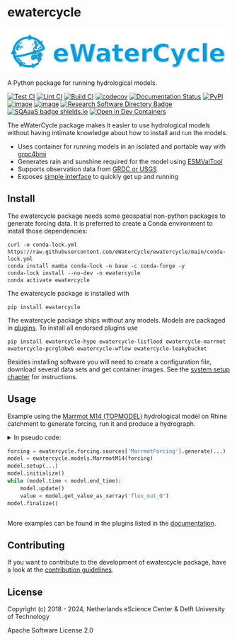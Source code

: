 # ewatercycle

![image](https://github.com/eWaterCycle/ewatercycle/raw/main/docs/examples/logo.png)

A Python package for running hydrological models.

[![Test CI](https://github.com/eWaterCycle/ewatercycle/actions/workflows/test.yml/badge.svg)](https://github.com/eWaterCycle/ewatercycle/actions/workflows/test.yml)
[![Lint CI](https://github.com/eWaterCycle/ewatercycle/actions/workflows/lint.yml/badge.svg)](https://github.com/eWaterCycle/ewatercycle/actions/workflows/lint.yml)
[![Build CI](https://github.com/eWaterCycle/ewatercycle/actions/workflows/build.yml/badge.svg)](https://github.com/eWaterCycle/ewatercycle/actions/workflows/build.yml)
[![codecov](https://codecov.io/gh/eWaterCycle/ewatercycle/graph/badge.svg?token=dAZma01eVz)](https://codecov.io/gh/eWaterCycle/ewatercycle)
[![Documentation Status](https://readthedocs.org/projects/ewatercycle/badge/?version=latest)](https://ewatercycle.readthedocs.io/en/latest/?badge=latest)
[![PyPI](https://img.shields.io/pypi/v/ewatercycle)](https://pypi.org/project/ewatercycle/)
[![image](https://img.shields.io/badge/fair--software.eu-%E2%97%8F%20%20%E2%97%8F%20%20%E2%97%8F%20%20%E2%97%8F%20%20%E2%97%8B-yellow)](https://fair-software.eu)
[![image](https://zenodo.org/badge/DOI/10.5281/zenodo.5119389.svg)](https://doi.org/10.5281/zenodo.5119389)
[![Research Software Directory Badge](https://img.shields.io/badge/rsd-ewatercycle-00a3e3.svg)](https://www.research-software.nl/software/ewatercycle)
[![SQAaaS badge shields.io](https://img.shields.io/badge/sqaaas%20software-silver-lightgrey)](https://api.eu.badgr.io/public/assertions/1iy8I58zRvm7P9en2q0Egg "SQAaaS silver badge achieved")
[![Open in Dev Containers](https://img.shields.io/static/v1?label=Dev%20Containers&message=Open&color=blue&logo=visualstudiocode)](https://vscode.dev/redirect?url=vscode://ms-vscode-remote.remote-containers/cloneInVolume?url=https://github.com/eWaterCycle/ewatercycle)

The eWaterCycle package makes it easier to use hydrological models
without having intimate knowledge about how to install and run the
models.

- Uses container for running models in an isolated and portable way
    with [grpc4bmi](https://github.com/eWaterCycle/grpc4bmi)
- Generates rain and sunshine required for the model using
    [ESMValTool](https://www.esmvaltool.org/)
- Supports observation data from [GRDC or
    USGS](https://ewatercycle.readthedocs.io/en/latest/observations.html)
- Exposes [simple
    interface](https://ewatercycle.readthedocs.io/en/latest/user_guide.html)
    to quickly get up and running

## Install

The ewatercycle package needs some geospatial non-python packages to
generate forcing data. It is preferred to create a Conda environment to
install those dependencies:

```shell
curl -o conda-lock.yml https://raw.githubusercontent.com/eWaterCycle/ewatercycle/main/conda-lock.yml
conda install mamba conda-lock -n base -c conda-forge -y
conda-lock install --no-dev -n ewatercycle
conda activate ewatercycle
```

The ewatercycle package is installed with

```shell
pip install ewatercycle
```

The ewatercycle package ships without any models. Models are packaged in [plugins](https://ewatercycle.readthedocs.io/en/latest/plugins.html). To install all endorsed plugins use

```shell
pip install ewatercycle-hype ewatercycle-lisflood ewatercycle-marrmot ewatercycle-pcrglobwb ewatercycle-wflow ewatercycle-leakybucket
```

Besides installing software you will need to create a configuration
file, download several data sets and get container images. See the
[system setup
chapter](https://ewatercycle.readthedocs.org/en/latest/system_setup.html)
for instructions.

## Usage

Example using the [Marrmot M14
(TOPMODEL)](https://github.com/wknoben/MARRMoT/blob/master/MARRMoT/Models/Model%20files/m_14_topmodel_7p_2s.m)
hydrological model on Rhine catchment to generate forcing, run it
and produce a hydrograph.

<details>

<summary>
In pseudo code:

```python
forcing = ewatercycle.forcing.sources['MarrmotForcing'].generate(...)
model = ewatercycle.models.MarrmotM14(forcing)
model.setup(...)
model.initialize()
while (model.time < model.end_time):
    model.update()
    value = model.get_value_as_xarray('flux_out_Q')
model.finalize()
```

</summary>
In real code:

```python
import ewatercycle.analysis
import ewatercycle.forcing
import ewatercycle.models
import ewatercycle.observation.grdc
from ewatercycle.testing.fixtures import rhine_shape
import shapefile
import pandas as pd

forcing = ewatercycle.forcing.sources['MarrmotForcing'].generate(
    dataset='ERA5',
    start_time='2010-01-01T00:00:00Z',
    end_time='2010-12-31T00:00:00Z',
    shape=rhine_shape()
)

model = ewatercycle.models.MarrmotM14(version='2020.11', forcing=forcing)

cfg_file, cfg_dir = model.setup(
    threshold_flow_generation_evap_change=0.1,
)

model.initialize(cfg_file)

# flux_out_Q unit conversion factor from mm/day to m3/s
sf = shapefile.Reader(rhine_shape())
area = sf.record(0)['SUB_AREA'] * 1e6 # from shapefile in m2
conversion_mmday2m3s = 1 / (1000 * 24 * 60 * 60)
conversion = conversion_mmday2m3s * area

simulated_discharge = []
while (model.time < model.end_time):
    model.update()
    simulated_discharge.append(
        model.get_value_as_xarray('flux_out_Q')
    )

observations_ds = ewatercycle.observation.grdc.get_grdc_data(
    station_id=6335020,  # Rees, Germany
    start_time=model.start_time_as_isostr,
    end_time=model.end_time_as_isostr,
    column='observation',
)

# Combine the simulated discharge with the observations
sim_da = xr.concat(simulated_discharge, dim='time') * conversion
sim_da.name = 'simulated'
discharge = xr.merge([sim_da, observations_ds["observation"]]).to_dataframe()
discharge= discharge[["observation", "simulated"]].dropna()

ewatercycle.analysis.hydrograph(simulated_discharge_df.join(observations_df), reference='observation')

model.finalize()
```

</details>

More examples can be found in the plugins listed in the
[documentation](https://ewatercycle.readthedocs.io/en/latest/plugins.html).

## Contributing

If you want to contribute to the development of ewatercycle package,
have a look at the [contribution guidelines](CONTRIBUTING.md).

## License

Copyright (c) 2018 - 2024, Netherlands eScience Center & Delft University of
Technology

Apache Software License 2.0
